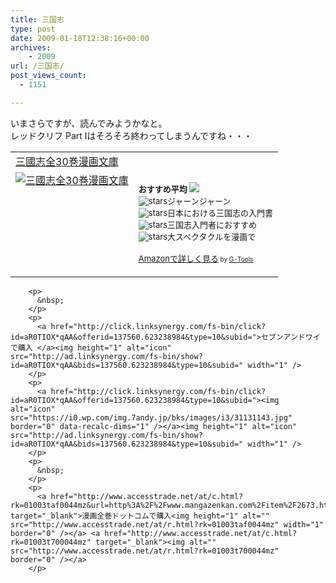 ```yaml
---
title: 三国志
type: post
date: 2009-01-18T12:38:16+00:00
archives:
    - 2009
url: /三国志/
post_views_count:
  - 1151

---
```

いまさらですが、読んでみようかなと。  
レッドクリフ Part Iはそろそろ終わってしまうんですね・・・

<table cellpadding="5" border="0">
  <tr>
    <td colspan="2">
      <a href="http://www.amazon.co.jp/%E4%B8%89%E5%9C%8B%E5%BF%97%E5%85%A830%E5%B7%BB%E6%BC%AB%E7%94%BB%E6%96%87%E5%BA%AB/dp/4267890013%3FSubscriptionId%3D0G91FPYVW6ZGWBH4Y9G2%26tag%3Dkonnokiyotaka-22%26linkCode%3Dxm2%26camp%3D2025%26creative%3D165953%26creativeASIN%3D4267890013" target="_blank">三國志全30巻漫画文庫</a><img height="1" alt="" src="http://www.assoc-amazon.jp/e/ir?t=konnokiyotaka-22&l=ur2&o=9" width="1" border="0" />
    </td>
  </tr>
  
  <tr>
    <td valign="top">
      <a href="http://www.amazon.co.jp/%E4%B8%89%E5%9C%8B%E5%BF%97%E5%85%A830%E5%B7%BB%E6%BC%AB%E7%94%BB%E6%96%87%E5%BA%AB/dp/4267890013%3FSubscriptionId%3D0G91FPYVW6ZGWBH4Y9G2%26tag%3Dkonnokiyotaka-22%26linkCode%3Dxm2%26camp%3D2025%26creative%3D165953%26creativeASIN%3D4267890013" target="_blank"><img alt="三國志全30巻漫画文庫" src="https://i2.wp.com/ecx.images-amazon.com/images/I/61VZA3PFSML._SL160_.jpg" border="0" data-recalc-dims="1" /></a>
    </td>
    <td valign="top">
      <font size="-1"><br /><strong>おすすめ平均</strong> <img src="https://i1.wp.com/g-images.amazon.com/images/G/01/detail/stars-5-0.gif" data-recalc-dims="1" /><br /><img alt="stars" src="https://i1.wp.com/g-images.amazon.com/images/G/01/detail/stars-5-0.gif" data-recalc-dims="1" />ジャーンジャーン<br /><img alt="stars" src="https://i1.wp.com/g-images.amazon.com/images/G/01/detail/stars-5-0.gif" data-recalc-dims="1" />日本における三国志の入門書<br /><img alt="stars" src="https://i1.wp.com/g-images.amazon.com/images/G/01/detail/stars-5-0.gif" data-recalc-dims="1" />三国志入門者におすすめ<br /><img alt="stars" src="https://i1.wp.com/g-images.amazon.com/images/G/01/detail/stars-5-0.gif" data-recalc-dims="1" />大スペクタクルを漫画で</p>
      <p>
        <a href="http://www.amazon.co.jp/%E4%B8%89%E5%9C%8B%E5%BF%97%E5%85%A830%E5%B7%BB%E6%BC%AB%E7%94%BB%E6%96%87%E5%BA%AB/dp/4267890013%3FSubscriptionId%3D0G91FPYVW6ZGWBH4Y9G2%26tag%3Dkonnokiyotaka-22%26linkCode%3Dxm2%26camp%3D2025%26creative%3D165953%26creativeASIN%3D4267890013" target="_blank">Amazonで詳しく見る</a></font><font size="-2"> by <a href="http://www.goodpic.com/mt/aws/index.html">G-Tools</a></font></td> </tr> </tbody> </table> 
        
        <p>
          &nbsp;
        </p>
        <p>
          <a href="http://click.linksynergy.com/fs-bin/click?id=aR0TIOX*qAA&offerid=137560.623238984&type=10&subid=">セブンアンドワイで購入 </a><img height="1" alt="icon" src="http://ad.linksynergy.com/fs-bin/show?id=aR0TIOX*qAA&bids=137560.623238984&type=10&subid=" width="1" />
        </p>
        <p>
          <a href="http://click.linksynergy.com/fs-bin/click?id=aR0TIOX*qAA&offerid=137560.623238984&type=10&subid="><img alt="icon" src="https://i0.wp.com/img.7andy.jp/bks/images/i3/31131143.jpg" border="0" data-recalc-dims="1" /></a><img height="1" alt="icon" src="http://ad.linksynergy.com/fs-bin/show?id=aR0TIOX*qAA&bids=137560.623238984&type=10&subid=" width="1" />
        </p>
        <p>
          &nbsp;
        </p>
        <p>
          <a href="http://www.accesstrade.net/at/c.html?rk=01003taf0044mz&url=http%3A%2F%2Fwww.mangazenkan.com%2Fitem%2F2673.html" target="_blank">漫画全巻ドットコムで購入<img height="1" alt="" src="http://www.accesstrade.net/at/r.html?rk=01003taf0044mz" width="1" border="0" /></a> <a href="http://www.accesstrade.net/at/c.html?rk=01003t700044mz" target="_blank"><img alt="" src="http://www.accesstrade.net/at/r.html?rk=01003t700044mz" border="0" /></a>
        </p>